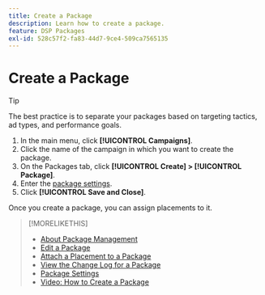 ```yaml
---
title: Create a Package
description: Learn how to create a package.
feature: DSP Packages
exl-id: 528c57f2-fa83-44d7-9ce4-509ca7565135
---
```

# Create a Package

>[!TIP]
>
>The best practice is to separate your packages based on targeting tactics, ad types, and performance goals.

1. In the main menu, click **[!UICONTROL Campaigns]**.
1. Click the name of the campaign in which you want to create the package.
1. On the Packages tab, click **[!UICONTROL Create] > [!UICONTROL Package]**.
1. Enter the [package settings](package-settings.md).
1. Click **[!UICONTROL Save and Close]**.

Once you create a package, you can assign placements to it.

>[!MORELIKETHIS]
>
>* [About Package Management](package-about.md)
>* [Edit a Package](package-edit.md)
>* [Attach a Placement to a Package](package-attach-placement.md)
>* [View the Change Log for a Package](package-change-log.md)
>* [Package Settings](package-settings.md)
>* [Video: How to Create a Package](https://experienceleague.adobe.com/docs/advertising-learn/tutorials/dsp/package-create.html)
